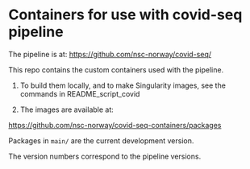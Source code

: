 # Containers for use with covid-seq pipeline

The pipeline is at: https://github.com/nsc-norway/covid-seq/

This repo contains the custom containers used with the pipeline.

1. To build them locally, and to make Singularity images, see the commands in README_script_covid

2. The images are available at:

https://github.com/nsc-norway/covid-seq-containers/packages

Packages in `main/` are the current development version.

The version numbers correspond to the pipeline versions.